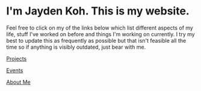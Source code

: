 # I'm Jayden Koh. This is my website.

Feel free to click on my of the links below which list different aspects of my life, stuff I've worked on before and things I'm working on currently. I try my best to update this as frequently as possible but that isn't feasible all the time so if anything is visibly outdated, just bear with me.

<ins>[Projects](/projects)</ins>

<ins>[Events](/events)</ins>

<ins>[About Me](/about)</ins>
